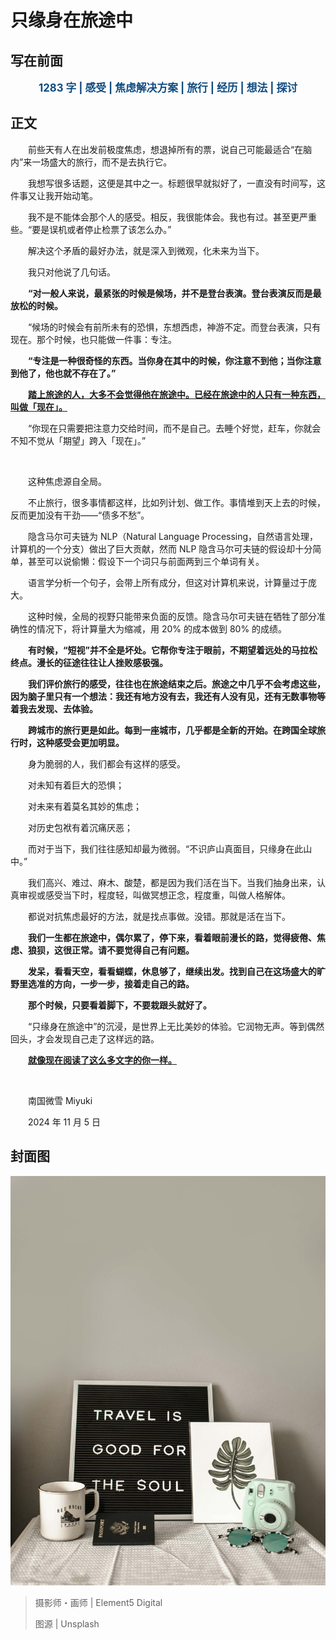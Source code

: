 # 只缘身在旅途中

## 写在前面

<p style="color:#0f4c81; text-align:center; font-weight:bold; font-size:larger;">1283 字 | 感受 | 焦虑解决方案 | 旅行 | 经历 | 想法 | 探讨</p>

## 正文

　　前些天有人在出发前极度焦虑，想退掉所有的票，说自己可能最适合“在脑内”来一场盛大的旅行，而不是去执行它。

　　我想写很多话题，这便是其中之一。标题很早就拟好了，一直没有时间写，这件事又让我开始动笔。

　　我不是不能体会那个人的感受。相反，我很能体会。我也有过。甚至更严重些。“要是误机或者停止检票了该怎么办。”

　　解决这个矛盾的最好办法，就是深入到微观，化未来为当下。

　　我只对他说了几句话。

　　**“对一般人来说，最紧张的时候是候场，并不是登台表演。登台表演反而是最放松的时候。**

　　“候场的时候会有前所未有的恐惧，东想西虑，神游不定。而登台表演，只有现在。那个时候，也只能做一件事：专注。

　　**“专注是一种很奇怪的东西。当你身在其中的时候，你注意不到他；当你注意到他了，他也就不存在了。”**

　　<u>**踏上旅途的人，大多不会觉得他在旅途中。已经在旅途中的人只有一种东西，叫做「现在」。**</u>

　　“你现在只需要把注意力交给时间，而不是自己。去睡个好觉，赶车，你就会不知不觉从「期望」跨入「现在」。”

<br />

　　这种焦虑源自全局。

　　不止旅行，很多事情都这样，比如列计划、做工作。事情堆到天上去的时候，反而更加没有干劲——“债多不愁”。

　　隐含马尔可夫链为 NLP（Natural Language Processing，自然语言处理，计算机的一个分支）做出了巨大贡献，然而 NLP 隐含马尔可夫链的假设却十分简单，甚至可以说偷懒：假设下一个词只与前面两到三个单词有关。

　　语言学分析一个句子，会带上所有成分，但这对计算机来说，计算量过于庞大。

　　这种时候，全局的视野只能带来负面的反馈。隐含马尔可夫链在牺牲了部分准确性的情况下，将计算量大为缩减，用 20% 的成本做到 80% 的成绩。

　　**有时候，“短视”并不全是坏处。它帮你专注于眼前，不期望着远处的马拉松终点。漫长的征途往往让人挫败感极强。**

　　**我们评价旅行的感受，往往也在旅途结束之后。旅途之中几乎不会考虑这些，因为脑子里只有一个想法：我还有地方没有去，我还有人没有见，还有无数事物等着我去发现、去体验。**

　　**跨城市的旅行更是如此。每到一座城市，几乎都是全新的开始。在跨国全球旅行时，这种感受会更加明显。**

　　身为脆弱的人，我们都会有这样的感受。

　　对未知有着巨大的恐惧；

　　对未来有着莫名其妙的焦虑；

　　对历史包袱有着沉痛厌恶；

　　而对于当下，我们往往感知却最为微弱。“不识庐山真面目，只缘身在此山中。”

　　我们高兴、难过、麻木、酸楚，都是因为我们活在当下。当我们抽身出来，认真审视或感受当下时，程度轻，叫做冥想正念，程度重，叫做人格解体。

　　都说对抗焦虑最好的方法，就是找点事做。没错。那就是活在当下。

　　**我们一生都在旅途中，偶尔累了，停下来，看着眼前漫长的路，觉得疲倦、焦虑、狼狈，这很正常。请不要觉得自己有问题。**

　　**发呆，看看天空，看看蝴蝶，休息够了，继续出发。找到自己在这场盛大的旷野里选准的方向，一步一步，接着走自己的路。**

　　**那个时候，只要看着脚下，不要栽跟头就好了。**

　　“只缘身在旅途中”的沉浸，是世界上无比美妙的体验。它润物无声。等到偶然回头，才会发现自己走了这样远的路。

　　<u>**就像现在阅读了这么多文字的你一样。**</u>

<br />

　　南国微雪 Miyuki

　　2024 年 11 月 5 日

## 封面图

![](https://raw.githubusercontent.com/TinySnow/GithubImageHosting/main/blog/articles/literature/element5-digital-ck651aCE6LY-unsplash.jpg)

> 摄影师・画师 | Element5 Digital
>
> 图源 | Unsplash